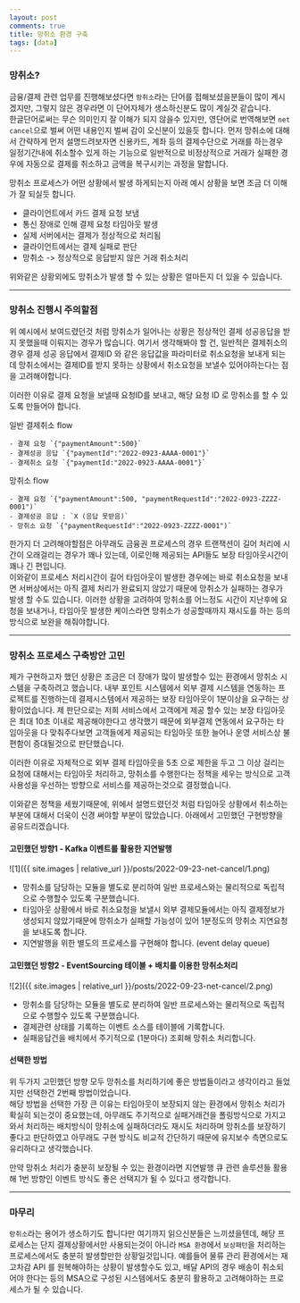 ```yaml
---
layout: post
comments: true
title: 망취소 환경 구축
tags: [data]
---
```


### 망취소?

금융/결제 관련 업무를 진행해보셨다면 `망취소`라는 단어를 접해보셨을분들이 많이 계시겠지만, 그렇지 않은 경우라면 이 단어자체가 생소하신분도 많이 계실것 같습니다.  
한글단어로써는 무슨 의미인지 잘 이해가 되지 않을수 있지만, 영단어로 번역해보면 `net cancel`으로 벌써 어떤 내용인지 벌써 감이 오신분이 있을듯 합니다. 먼저 망취소에 대해서 간략하게 먼저 설명드려보자면 신용카드, 계좌 등의 결제수단으로 거래를 하는경우 일정기간내에 취소할수 있게 하는 기능으로 일반적으로 비정상적으로 거래가 실패한 경우에 자동으로 결제를 취소하고 금액을 복구시키는 과정을 말합니다.

망취소 프로세스가 어떤 상황에서 발생 하게되는지 아래 예시 상황을 보면 조금 더 이해가 잘 되실듯 합니다.

- 클라이언트에서 카드 결제 요청 보냄
- 통신 장애로 인해 결제 요청 타임아웃 발생
- 실제 서버에서는 결제가 정상적으로 처리됨
- 클라이언트에서는 결제 실패로 판단
- 망취소 -> 정상적으로 응답받지 않은 거래 취소처리 

위와같은 상황외에도 망취소가 발생 할 수 있는 상황은 얼마든지 더 있을 수 있습니다.

---

### 망취소 진행시 주의할점

위 예시에서 보여드렸던것 처럼 망취소가 일어나는 상황은 정상적인 결제 성공응답을 받지 못했을때 이뤄지는 경우가 많습니다. 여기서 생각해봐야 할 건, 일반적은 결제취소의 경우 결제 성공 응답에서 결제ID 와 같은 응답값을 파라미터로 취소요청을 보내게 되는데 망취소에서는 결제ID를 받지 못하는 상황에서 취소요청을 보낼수 있어야하는다는 점을 고려해야합니다.  

이러한 이유로 결제 요청을 보낼때 요청ID를 보내고, 해당 요청 ID 로 망취소를 할 수 있도록 만들어야 합니다.

일반 결제취소 flow
```
- 결제 요청 `{"paymentAmount":500}`
- 결제성공 응답 `{"paymentId":"2022-0923-AAAA-0001"}`
- 결제취소 요청 `{"paymentId:"2022-0923-AAAA-0001"}`
```

망취소 flow
```
- 결제 요청 `{"paymentAmount":500, "paymentRequestId":"2022-0923-ZZZZ-0001")`
- 결제성공 응답 : `X (응답 못받음)`
- 망취소 요청 `{"paymentRequestId":"2022-0923-ZZZZ-0001")`
```

한가지 더 고려해야할점은 아무래도 금융권 프로세스의 경우 트랜잭션이 길어 처리에 시간이 오래걸리는 경우가 꽤나 있는데, 이로인해 제공되는 API들도 보장 타임아웃시간이 꽤나 긴 편입니다.  
이와같이 프로세스 처리시간이 길어 타임아웃이 발생한 경우에는 바로 취소요청을 보내면 서버상에서는 아직 결제 처리가 완료되지 않았기 때문에 망취소가 실패하는 경우가 발생 할 수도 있습니다. 이러한 상황을 고려하여 망취소를 어느정도 시간이 지난후에 요청을 보내거나, 타임아웃 발생한 케이스라면 망취소가 성공할때까지 재시도를 하는 등의 방식으로 보완을 해줘야합니다.

---

### 망취소 프로세스 구축방안 고민

제가 구현하고자 했던 상황은 조금은 더 장애가 많이 발생할수 있는 환경에서 망취소 시스템을 구축하려고 했습니다. 내부 포인트 시스템에서 외부 결제 시스템을 연동하는 프로젝트를 진행하는데 결제시스템에서 제공하는 보장 타임아웃이 1분이상을 요구하는 상황이었습니다. 제 판단으로는 저희 서비스에서 고객에게 제공 할수 있는 보장 타임아웃은 최대 10초 이내로 제공해야한다고 생각했기 때문에 외부결제 연동에서 요구하는 타임아웃을 다 맞춰주다보면 고객들에게 제공되는 타임아웃 또한 늘어나 운영 서비스상 불편함이 증대될것으로 판단했습니다.

이러한 이유로 자체적으로 외부 결제 타임아웃을 5초 으로 제한을 두고 그 이상 걸리는 요청에 대해서는 타임아웃 처리하고, 망취소를 수행한다는 정책을 세우는 방식으로 고객 사용성을 우선하는 방향으로 서비스를 제공하는것으로 결정했습니다.

이와같은 정책을 세웠기때문에, 위에서 설명드렸던것 처럼 타임아웃 상황에서 취소하는 부분에 대해서 더욱이 신경 써야할 부분이 많았습니다.
아래에서 고민했던 구현방향을 공유드리겠습니다.

#### 고민했던 방향1 - Kafka 이벤트를 활용한 지연발행

![1]({{ site.images | relative_url }}/posts/2022-09-23-net-cancel/1.png)  

- 망취소를 담당하는 모듈을 별도로 분리하여 일반 프로세스와는 물리적으로 독립적으로 수행할수 있도록 구분했습니다.
- 타임아웃 상황에서 바로 취소요청을 보낼시 외부 결제모듈에서는 아직 결제정보가 생성되지 않았기때문에 망취소가 실패할 가능성이 있어 1분정도의 망취소 지연요청을 보내도록 합니다.
- 지연발행을 위한 별도의 프로세스를 구현해야 합니다. (event delay queue)

#### 고민했던 방향2 - EventSourcing 테이블 + 배치를 이용한 망취소처리

![2]({{ site.images | relative_url }}/posts/2022-09-23-net-cancel/2.png)  

- 망취소를 담당하는 모듈을 별도로 분리하여 일반 프로세스와는 물리적으로 독립적으로 수행할수 있도록 구분했습니다.
- 결제관련 상태를 기록하는 이벤트 소스를 테이블에 기록합니다.
- 실패응답건을 배치에서 주기적으로 (1분마다) 조회해 망취소 처리합니다.

#### 선택한 방법

위 두가지 고민했던 방향 모두 망취소를 처리하기에 좋은 방법들이라고 생각이라고 들었지만 선택한건 2번째 방법이었습니다.  
해당 방법을 선택한 가장 큰 이유는 타임아웃이 보장되지 않는 환경에서 망취소 처리가 확실히 되는것이 중요했는데, 아무래도 주기적으로 실패거래건을 폴링방식으로 가지고와서 처리하는 배치방식이 망취소에 실패하더라도 재시도 처리하며 망취소를 보장하기 좋다고 판단하였고 아무래도 구현 방식도 비교적 간단하기 때문에 유지보수 측면으로도 유리하다고 생각했습니다.

만약 망취소 처리가 충분히 보장될 수 있는 환경이라면 지연발행 큐 관련 솔루션들 활용해 1번 방향인 이벤트 방식도 좋은 선택지가 될 수 있다고 생각합니다.

---

### 마무리

`망취소`라는 용어가 생소하기도 합니다만 여기까지 읽으신분들은 느끼셨을텐데, 해당 프로세스는 단지 결제상황에서만 사용되는것이 아니라 `MSA 환경`에서 `보상패턴`을 처리하는 프로세스에서도 충분히 발생할만한 상황일것입니다. 예를들어 물류 관리 환경에서는 재고차감 API 를 원복해야하는 상황이 발생할수도 있고, 배달 API의 경우 배송이 취소되어야 한다는 등의 MSA으로 구성된 시스템에서도 충분히 활용하고 고려해야하는 프로세스가 될 수 있습니다.